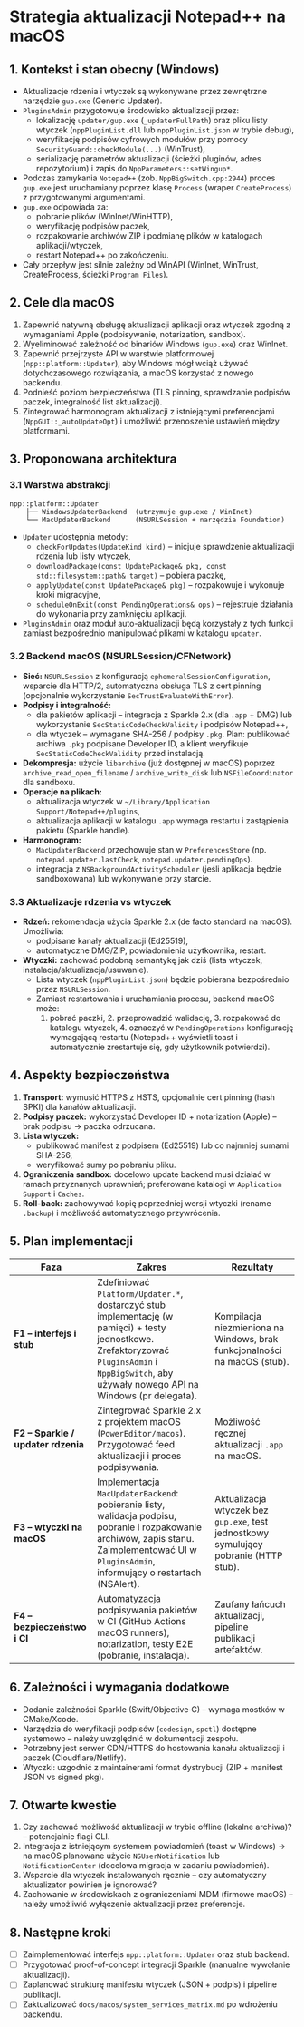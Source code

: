 # Strategia aktualizacji Notepad++ na macOS

## 1. Kontekst i stan obecny (Windows)
- Aktualizacje rdzenia i wtyczek są wykonywane przez zewnętrzne narzędzie `gup.exe` (Generic Updater).
- `PluginsAdmin` przygotowuje środowisko aktualizacji przez:
  - lokalizację `updater/gup.exe` (`_updaterFullPath`) oraz pliku listy wtyczek (`nppPluginList.dll` lub `nppPluginList.json` w trybie debug),
  - weryfikację podpisów cyfrowych modułów przy pomocy `SecurityGuard::checkModule(...)` (WinTrust),
  - serializację parametrów aktualizacji (ścieżki pluginów, adres repozytorium) i zapis do `NppParameters::setWingup*`.
- Podczas zamykania `Notepad++` (zob. `NppBigSwitch.cpp:2944`) proces `gup.exe` jest uruchamiany poprzez klasę `Process` (wraper `CreateProcess`) z przygotowanymi argumentami.
- `gup.exe` odpowiada za:
  - pobranie plików (WinInet/WinHTTP),
  - weryfikację podpisów paczek,
  - rozpakowanie archiwów ZIP i podmianę plików w katalogach aplikacji/wtyczek,
  - restart Notepad++ po zakończeniu.
- Cały przepływ jest silnie zależny od WinAPI (WinInet, WinTrust, CreateProcess, ścieżki `Program Files`).

## 2. Cele dla macOS
1. Zapewnić natywną obsługę aktualizacji aplikacji oraz wtyczek zgodną z wymaganiami Apple (podpisywanie, notarization, sandbox).
2. Wyeliminować zależność od binariów Windows (`gup.exe`) oraz WinInet.
3. Zapewnić przejrzyste API w warstwie platformowej (`npp::platform::Updater`), aby Windows mógł wciąż używać dotychczasowego rozwiązania, a macOS korzystać z nowego backendu.
4. Podnieść poziom bezpieczeństwa (TLS pinning, sprawdzanie podpisów paczek, integralność list aktualizacji).
5. Zintegrować harmonogram aktualizacji z istniejącymi preferencjami (`NppGUI::_autoUpdateOpt`) i umożliwić przenoszenie ustawień między platformami.

## 3. Proponowana architektura
### 3.1 Warstwa abstrakcji
```
npp::platform::Updater
    ├── WindowsUpdaterBackend  (utrzymuje gup.exe / WinInet)
    └── MacUpdaterBackend      (NSURLSession + narzędzia Foundation)
```
- `Updater` udostępnia metody:
  - `checkForUpdates(UpdateKind kind)` – inicjuje sprawdzenie aktualizacji rdzenia lub listy wtyczek,
  - `downloadPackage(const UpdatePackage& pkg, const std::filesystem::path& target)` – pobiera paczkę,
  - `applyUpdate(const UpdatePackage& pkg)` – rozpakowuje i wykonuje kroki migracyjne,
  - `scheduleOnExit(const PendingOperations& ops)` – rejestruje działania do wykonania przy zamknięciu aplikacji.
- `PluginsAdmin` oraz moduł auto-aktualizacji będą korzystały z tych funkcji zamiast bezpośrednio manipulować plikami w katalogu `updater`.

### 3.2 Backend macOS (NSURLSession/CFNetwork)
- **Sieć:** `NSURLSession` z konfiguracją `ephemeralSessionConfiguration`, wsparcie dla HTTP/2, automatyczna obsługa TLS z cert pinning (opcjonalnie wykorzystanie `SecTrustEvaluateWithError`).
- **Podpisy i integralność:**
  - dla pakietów aplikacji – integracja z Sparkle 2.x (dla `.app` + DMG) lub wykorzystanie `SecStaticCodeCheckValidity` i podpisów Notepad++,
  - dla wtyczek – wymagane SHA-256 / podpisy `.pkg`. Plan: publikować archiwa `.pkg` podpisane Developer ID, a klient weryfikuje `SecStaticCodeCheckValidity` przed instalacją.
- **Dekompresja:** użycie `libarchive` (już dostępnej w macOS) poprzez `archive_read_open_filename` / `archive_write_disk` lub `NSFileCoordinator` dla sandboxu.
- **Operacje na plikach:**
  - aktualizacja wtyczek w `~/Library/Application Support/Notepad++/plugins`,
  - aktualizacja aplikacji w katalogu `.app` wymaga restartu i zastąpienia pakietu (Sparkle handle).
- **Harmonogram:**
  - `MacUpdaterBackend` przechowuje stan w `PreferencesStore` (np. `notepad.updater.lastCheck`, `notepad.updater.pendingOps`).
  - integracja z `NSBackgroundActivityScheduler` (jeśli aplikacja będzie sandboxowana) lub wykonywanie przy starcie.

### 3.3 Aktualizacje rdzenia vs wtyczek
- **Rdzeń:** rekomendacja użycia Sparkle 2.x (de facto standard na macOS). Umożliwia:
  - podpisane kanały aktualizacji (Ed25519),
  - automatyczne DMG/ZIP, powiadomienia użytkownika, restart.
- **Wtyczki:** zachować podobną semantykę jak dziś (lista wtyczek, instalacja/aktualizacja/usuwanie).
  - Lista wtyczek (`nppPluginList.json`) będzie pobierana bezpośrednio przez `NSURLSession`.
  - Zamiast restartowania i uruchamiania procesu, backend macOS może:
    1. pobrać paczki, 2. przeprowadzić walidację, 3. rozpakować do katalogu wtyczek, 4. oznaczyć w `PendingOperations` konfigurację wymagającą restartu (Notepad++ wyświetli toast i automatycznie zrestartuje się, gdy użytkownik potwierdzi).

## 4. Aspekty bezpieczeństwa
1. **Transport:** wymusić HTTPS z HSTS, opcjonalnie cert pinning (hash SPKI) dla kanałów aktualizacji.
2. **Podpisy paczek:** wykorzystać Developer ID + notarization (Apple) – brak podpisu → paczka odrzucana.
3. **Lista wtyczek:**
   - publikować manifest z podpisem (Ed25519) lub co najmniej sumami SHA-256,
   - weryfikować sumy po pobraniu pliku.
4. **Ograniczenia sandbox:** docelowo update backend musi działać w ramach przyznanych uprawnień; preferowane katalogi w `Application Support` i `Caches`.
5. **Roll-back:** zachowywać kopię poprzedniej wersji wtyczki (rename `.backup`) i możliwość automatycznego przywrócenia.

## 5. Plan implementacji
| Faza | Zakres | Rezultaty |
|------|--------|-----------|
| **F1 – interfejs i stub** | Zdefiniować `Platform/Updater.*`, dostarczyć stub implementację (w pamięci) + testy jednostkowe. Zrefaktoryzować `PluginsAdmin` i `NppBigSwitch`, aby używały nowego API na Windows (pr delegata). | Kompilacja niezmieniona na Windows, brak funkcjonalności na macOS (stub). |
| **F2 – Sparkle / updater rdzenia** | Zintegrować Sparkle 2.x z projektem macOS (`PowerEditor/macos`). Przygotować feed aktualizacji i proces podpisywania. | Możliwość ręcznej aktualizacji `.app` na macOS. |
| **F3 – wtyczki na macOS** | Implementacja `MacUpdaterBackend`: pobieranie listy, walidacja podpisu, pobranie i rozpakowanie archiwów, zapis stanu. Zaimplementować UI w `PluginsAdmin`, informujący o restartach (NSAlert). | Aktualizacja wtyczek bez `gup.exe`, test jednostkowy symulujący pobranie (HTTP stub). |
| **F4 – bezpieczeństwo i CI** | Automatyzacja podpisywania pakietów w CI (GitHub Actions macOS runners), notarization, testy E2E (pobranie, instalacja). | Zaufany łańcuch aktualizacji, pipeline publikacji artefaktów. |

## 6. Zależności i wymagania dodatkowe
- Dodanie zależności Sparkle (Swift/Objective‑C) – wymaga mostków w CMake/Xcode.
- Narzędzia do weryfikacji podpisów (`codesign`, `spctl`) dostępne systemowo – należy uwzględnić w dokumentacji zespołu.
- Potrzebny jest serwer CDN/HTTPS do hostowania kanału aktualizacji i paczek (Cloudflare/Netlify).
- Wtyczki: uzgodnić z maintainerami format dystrybucji (ZIP + manifest JSON vs signed pkg).

## 7. Otwarte kwestie
1. Czy zachować możliwość aktualizacji w trybie offline (lokalne archiwa)? – potencjalnie flagi CLI.
2. Integracja z istniejącym systemem powiadomień (toast w Windows) → na macOS planowane użycie `NSUserNotification` lub `NotificationCenter` (docelowa migracja w zadaniu powiadomień).
3. Wsparcie dla wtyczek instalowanych ręcznie – czy automatyczny aktualizator powinien je ignorować?
4. Zachowanie w środowiskach z ograniczeniami MDM (firmowe macOS) – należy umożliwić wyłączenie aktualizacji przez preferencje.

## 8. Następne kroki
- [ ] Zaimplementować interfejs `npp::platform::Updater` oraz stub backend.
- [ ] Przygotować proof-of-concept integracji Sparkle (manualne wywołanie aktualizacji).
- [ ] Zaplanować strukturę manifestu wtyczek (JSON + podpis) i pipeline publikacji.
- [ ] Zaktualizować `docs/macos/system_services_matrix.md` po wdrożeniu backendu.
